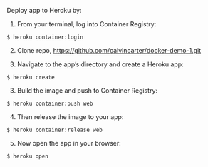 Deploy app to Heroku by:

1. From your terminal, log into Container Registry:

```
$ heroku container:login
```

2. Clone repo, https://github.com/calvincarter/docker-demo-1.git


3. Navigate to the app’s directory and create a Heroku app:

```
$ heroku create
```

3. Build the image and push to Container Registry:

```
$ heroku container:push web
```

4. Then release the image to your app:
```
$ heroku container:release web
```

5. Now open the app in your browser:

```
$ heroku open
```